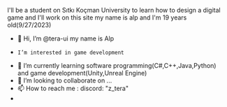 I'll be a student on Sıtkı Koçman University to learn how to design a digital game and I'll work on this site
my name is alp and I'm 19 years old(9/27/2023)



- 👋 Hi, I’m @tera-ui my name is Alp
-     I’m interested in game development
- 🌱 I’m currently learning software programming(C#,C++,Java,Python) and game development(Unity,Unreal Engine)
- 💞️ I’m looking to collaborate on ...
- 📫 How to reach me : discord: "z_tera"
- 

<!---
tera-ui/tera-ui is a ✨ special ✨ repository because its `README.md` (this file) appears on your GitHub profile.
You can click the Preview link to take a look at your changes.
--->
